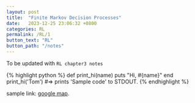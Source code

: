 ```yaml
---
layout: post
title:  "Finite Markov Decision Processes"
date:   2023-12-25 23:06:32 +0800
categories: RL
permalink: /RL/1
button_text: "RL"
button_path: "/notes"
---
```

To be updated with `RL chapter3 notes`


{% highlight python %}
def print_hi(name)
  puts "Hi, #{name}"
end
print_hi('Tom')
#=> prints 'Sample code' to STDOUT.
{% endhighlight %}

sample link: [google map][link1].

[link1]: https://www.google.com/maps
